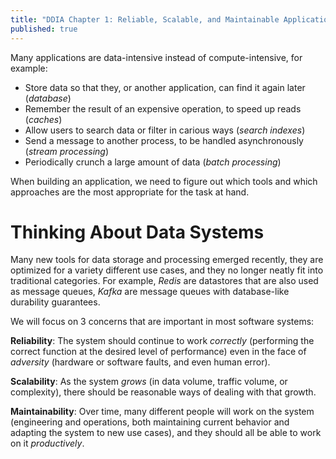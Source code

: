 ```yaml
---
title: "DDIA Chapter 1: Reliable, Scalable, and Maintainable Applications"
published: true
---
```


Many applications are data-intensive instead of compute-intensive, for example:
- Store data so that they, or another application, can find it again later (*database*)
- Remember the result of an expensive operation, to speed up reads (*caches*)
- Allow users to search data or filter in carious ways (*search indexes*)
- Send a message to another process, to be handled asynchronously (*stream processing*)
- Periodically crunch a large amount of data (*batch processing*)

When building an application, we need to figure out which tools and which approaches are the most appropriate for the task at hand.

# Thinking About Data Systems
Many new tools for data storage and processing emerged recently, they are optimized for a variety different use cases, and they no
longer neatly fit into traditional categories. For example, *Redis* are datastores that are also used as message queues, *Kafka*
are message queues with database-like durability guarantees.

We will focus on 3 concerns that are important in most software systems:

**Reliability**: The system should continue to work *correctly* (performing the correct function at the desired level of performance)
even in the face of *adversity* (hardware or software faults, and even human error).

**Scalability**: As the system *grows* (in data volume, traffic volume, or complexity), there should be reasonable ways of dealing with
that growth.

**Maintainability**: Over time, many different people will work on the system (engineering and operations, both maintaining current
behavior and adapting the system to new use cases), and they should all be able to work on it *productively*.
